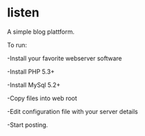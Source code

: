 listen
======

A simple blog plattform.

To run:

-Install your favorite webserver software

-Install PHP 5.3+

-Install MySql 5.2+

-Copy files into web root

-Edit configuration file with your server details

-Start posting.
